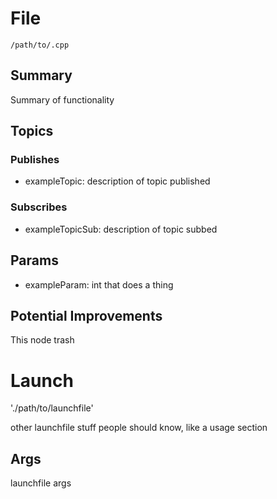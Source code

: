 # <NodeNameHere>

# File
`/path/to/.cpp`

## Summary

Summary of functionality

## Topics 

### Publishes

- exampleTopic: description of topic published

### Subscribes

- exampleTopicSub: description of topic subbed

## Params 

- exampleParam: int that does a thing

## Potential Improvements

This node trash

# Launch 

'./path/to/launchfile'

other launchfile stuff people should know, like a usage section

## Args 

launchfile args
